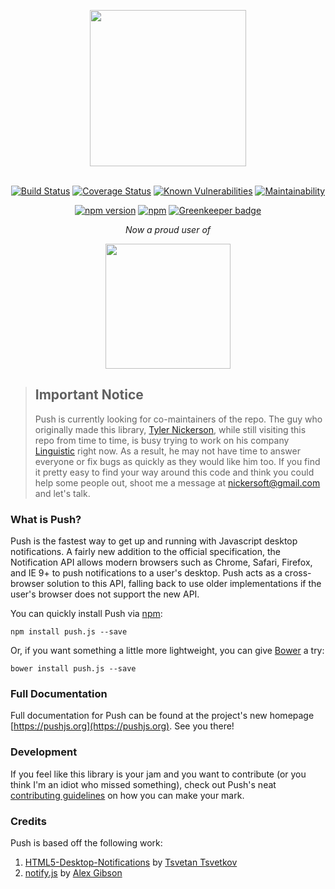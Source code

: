 <div align="center">
    
[<img src="https://raw.githubusercontent.com/Nickersoft/push.js/master/logo.png" width="250">](http://pushjs.org)
<br/><br/>

[![Build Status](https://img.shields.io/travis/Nickersoft/push.js.svg)](https://travis-ci.org/Nickersoft/push.js) 
[![Coverage Status](https://img.shields.io/coveralls/Nickersoft/push.js.svg)](https://coveralls.io/github/Nickersoft/push.js?branch=master) 
[![Known Vulnerabilities](https://snyk.io/test/github/nickersoft/push.js/badge.svg)](https://snyk.io/test/github/nickersoft/push.js) 
[![Maintainability](https://api.codeclimate.com/v1/badges/52747084d9786c1570df/maintainability)](https://codeclimate.com/github/Nickersoft/push.js/maintainability)

[![npm version](https://img.shields.io/npm/v/push.js.svg)](https://npmjs.com/package/push.js) 
[![npm](https://img.shields.io/npm/dm/push.js.svg)](https://npmjs.com/package/push.js)
[![Greenkeeper badge](https://badges.greenkeeper.io/Nickersoft/push.js.svg)](https://greenkeeper.io/) 

*Now a proud user of*

[<img src="https://raw.githubusercontent.com/Nickersoft/push.js/master/browserstack.png" width="200px" />](https://browserstack.com)

</div>

> ## Important Notice
> Push is currently looking for co-maintainers of the repo. The guy who originally made this library, [Tyler Nickerson](https://tylernickerson.com), while still visiting this repo from time to time, is busy trying to work on his company [Linguistic](https://github.com/linguistic) right now. As a result, he may not have time to answer everyone or fix bugs as quickly as they would like him too. If you find it pretty easy to find your way around this code and think you could help some people out, shoot me a message at [nickersoft@gmail.com](mailto:nickersoft@gmail.com) and let's talk.

### What is Push? ###

Push is the fastest way to get up and running with Javascript desktop notifications. A fairly new addition to the
official specification, the Notification API allows modern browsers such as Chrome, Safari, Firefox, and IE 9+ to push
notifications to a user's desktop. Push acts as a cross-browser solution to this API, falling back to use  older
implementations if the user's browser does not support the new API.

You can quickly install Push via [npm](http://npmjs.com):

```
npm install push.js --save
```

Or, if you want something a little more lightweight, you can give [Bower](http://bower.io) a try:

```
bower install push.js --save
```

### Full Documentation ###
Full documentation for Push can be found at the project's new homepage [https://pushjs.org](https://pushjs.org).
See you there!

### Development ###

If you feel like this library is your jam and you want to contribute (or you think I'm an idiot who missed something),
check out Push's neat [contributing guidelines](CONTRIBUTING.md) on how you can make your mark.

### Credits ###
Push is based off the following work:

1. [HTML5-Desktop-Notifications](https://github.com/ttsvetko/HTML5-Desktop-Notifications) by [Tsvetan Tsvetkov](https://github.com/ttsvetko)
2. [notify.js](https://github.com/alexgibson/notify.js) by [Alex Gibson](https://github.com/alexgibson)
